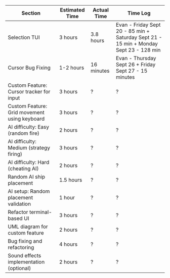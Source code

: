 | Section                                      | Estimated Time | Actual Time | Time Log                                                                              |
| -------------------------------------------- | -------------- | ----------- | ------------------------------------------------------------------------------------- |
| Selection TUI                                | 3 hours        | 3.8 hours   | Evan - Friday Sept 20 - 85 min + Saturday Sept 21 - 15 min + Monday Sept 23 - 128 min |
| Cursor Bug Fixing                            | 1-2 hours      | 16 minutes  | Evan - Thursday Sept 26 + Friday Sept 27 - 15 minutes                                 |
| Custom Feature: Cursor tracker for input     | 3 hours        | ?           | ?                                                                                     |
| Custom Feature: Grid movement using keyboard | 3 hours        | ?           | ?                                                                                     |
| AI difficulty: Easy (random fire)            | 2 hours        | ?           | ?                                                                                     |
| AI difficulty: Medium (strategy firing)      | 3 hours        | ?           | ?                                                                                     |
| AI difficulty: Hard (cheating AI)            | 2 hours        | ?           | ?                                                                                     |
| Random AI ship placement                     | 1.5 hours      | ?           | ?                                                                                     |
| AI setup: Random placement validation        | 1 hour         | ?           | ?                                                                                     |
| Refactor terminal-based UI                   | 3 hours        | ?           | ?                                                                                     |
| UML diagram for custom feature               | 2 hours        | ?           | ?                                                                                     |
| Bug fixing and refactoring                   | 4 hours        | ?           | ?                                                                                     |
| Sound effects implementation (optional)      | 2 hours        | ?           | ?                                                                                     |